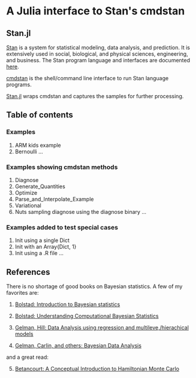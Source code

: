 # A Julia interface to Stan's cmdstan

## Stan.jl

[Stan](https://github.com/stan-dev/stan) is a system for statistical modeling, data analysis, and prediction. It is extensively used in social, biological, and physical sciences, engineering, and business. The Stan program language and interfaces are documented [here](http://mc-stan.org/documentation/).

[cmdstan](http://mc-stan.org/interfaces/cmdstan.html) is the shell/command line interface to run Stan language programs. 

[Stan.jl](https://github.com/StanJulia/Stan.jl) wraps cmdstan and captures the samples for further processing.

## Table of contents

### Examples

1. ARM kids example
2. Bernoulli
...

### Examples showing cmdstan methods

1. Diagnose
2. Generate_Quantities
3. Optimize
4. Parse_and_Interpolate_Example
5. Variational
6. Nuts sampling diagnose using the diagnose binary
...

### Examples added to test special cases

1. Init using a single Dict
2. Init with an Array{Dict, 1}
3. Init using a .R file
...

## References

There is no shortage of good books on Bayesian statistics. A few of my favorites are:

1. [Bolstad: Introduction to Bayesian statistics](http://www.wiley.com/WileyCDA/WileyTitle/productCd-1118593227.html)

2. [Bolstad: Understanding Computational Bayesian Statistics](http://www.wiley.com/WileyCDA/WileyTitle/productCd-0470046090.html)

3. [Gelman, Hill: Data Analysis using regression and multileve,/hierachical models](http://www.stat.columbia.edu/~gelman/arm/)

4. [Gelman, Carlin, and others: Bayesian Data Analysis](http://www.stat.columbia.edu/~gelman/book/)

and a great read:

5. [Betancourt: A Conceptual Introduction to Hamiltonian Monte Carlo](https://arxiv.org/abs/1701.02434)




